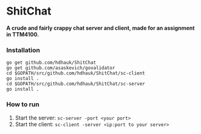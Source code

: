 # ShitChat

**A crude and fairly crappy chat server and client, made for an assignment in TTM4100.**

### Installation
~~~
go get github.com/hdhauk/ShitChat
go get github.com/asaskevich/govalidator
cd $GOPATH/src/github.com/hdhauk/ShitChat/sc-client
go install .
cd $GOPATH/src/github.com/hdhauk/ShitChat/sc-server
go install .
~~~

### How to run
1. Start the server: `sc-server -port <your port>`
2. Start the client: `sc-client -server <ip:port to your server>`
